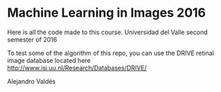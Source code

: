 # Machine Learning in Images 2016

Here is all the code made to this course. Universidad del Valle second semester of 2016

To test some of the algorithm of this repo, you can use the DRIVE retinal image database located here http://www.isi.uu.nl/Research/Databases/DRIVE/

Alejandro Valdés
